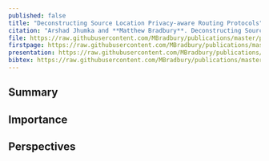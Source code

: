 ```yaml
---
published: false
title: "Deconstructing Source Location Privacy-aware Routing Protocols"
citation: "Arshad Jhumka and **Matthew Bradbury**. Deconstructing Source Location Privacy-aware Routing Protocols. In *Proceedings of the Symposium on Applied Computing*, SAC'17, 431–436. ACM, April 2017. [doi:10.1145/3019612.3019655](https://doi.org/10.1145/3019612.3019655)."
file: https://raw.githubusercontent.com/MBradbury/publications/master/papers/SAC-DADS2017.pdf
firstpage: https://raw.githubusercontent.com/MBradbury/publications/master/firstpages/SAC-DADS2017.svg
presentation: https://raw.githubusercontent.com/MBradbury/publications/master/presentations/SAC-DADS2017.pdf
bibtex: https://raw.githubusercontent.com/MBradbury/publications/master/bibtex/Jhumka_2017_DeconstructingSourceLocation.bib
---
```


## Summary

## Importance

## Perspectives



